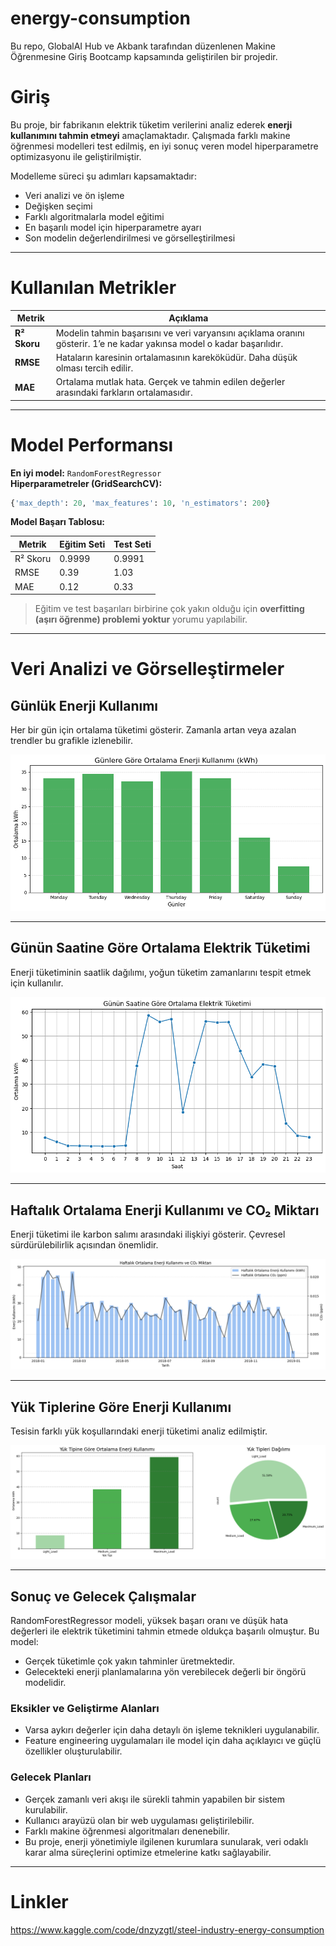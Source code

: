 # energy-consumption
Bu repo, GlobalAI Hub ve Akbank tarafından düzenlenen Makine Öğrenmesine Giriş Bootcamp kapsamında geliştirilen bir projedir.

# Giriş

Bu proje, bir fabrikanın elektrik tüketim verilerini analiz ederek **enerji kullanımını tahmin etmeyi** amaçlamaktadır. Çalışmada farklı makine öğrenmesi modelleri test edilmiş, en iyi sonuç veren model hiperparametre optimizasyonu ile geliştirilmiştir.

Modelleme süreci şu adımları kapsamaktadır:

- Veri analizi ve ön işleme  
- Değişken seçimi  
- Farklı algoritmalarla model eğitimi  
- En başarılı model için hiperparametre ayarı  
- Son modelin değerlendirilmesi ve görselleştirilmesi

---

# Kullanılan Metrikler

| Metrik  | Açıklama |
|--------|----------|
| **R² Skoru** | Modelin tahmin başarısını ve veri varyansını açıklama oranını gösterir. 1’e ne kadar yakınsa model o kadar başarılıdır. |
| **RMSE** | Hataların karesinin ortalamasının kareköküdür. Daha düşük olması tercih edilir. |
| **MAE** | Ortalama mutlak hata. Gerçek ve tahmin edilen değerler arasındaki farkların ortalamasıdır. |

---

# Model Performansı

**En iyi model:** `RandomForestRegressor`  
**Hiperparametreler (GridSearchCV):**

```python
{'max_depth': 20, 'max_features': 10, 'n_estimators': 200}
```

**Model Başarı Tablosu:**

| Metrik     | Eğitim Seti | Test Seti |
|------------|-------------|-----------|
| R² Skoru   | 0.9999      | 0.9991    |
| RMSE       | 0.39        | 1.03      |
| MAE        | 0.12        | 0.33      |

> Eğitim ve test başarıları birbirine çok yakın olduğu için **overfitting (aşırı öğrenme) problemi yoktur** yorumu yapılabilir.

---

# Veri Analizi ve Görselleştirmeler

## Günlük Enerji Kullanımı

Her bir gün için ortalama tüketimi gösterir. Zamanla artan veya azalan trendler bu grafikle izlenebilir.

![Günlük Enerji Kullanımı](https://github.com/denizyozgatli/energy-consumption/blob/main/assets/daily_energy.png?raw=true)

---

## Günün Saatine Göre Ortalama Elektrik Tüketimi

Enerji tüketiminin saatlik dağılımı, yoğun tüketim zamanlarını tespit etmek için kullanılır.

![Saatlik Tüketim](https://github.com/denizyozgatli/energy-consumption/blob/main/assets/hourly_energy.png?raw=true)

---

## Haftalık Ortalama Enerji Kullanımı ve CO₂ Miktarı

Enerji tüketimi ile karbon salımı arasındaki ilişkiyi gösterir. Çevresel sürdürülebilirlik açısından önemlidir.

![Haftalık Enerji ve CO2](https://github.com/denizyozgatli/energy-consumption/blob/main/assets/weekly_energy_co2.png?raw=true)

---

## Yük Tiplerine Göre Enerji Kullanımı

Tesisin farklı yük koşullarındaki enerji tüketimi analiz edilmiştir.

![Yük Tipi Dağılımı](https://github.com/denizyozgatli/energy-consumption/blob/main/assets/load_type_energy.png?raw=true)

---

## Sonuç ve Gelecek Çalışmalar

RandomForestRegressor modeli, yüksek başarı oranı ve düşük hata değerleri ile elektrik tüketimini tahmin etmede oldukça başarılı olmuştur. Bu model:

- Gerçek tüketimle çok yakın tahminler üretmektedir.
- Gelecekteki enerji planlamalarına yön verebilecek değerli bir öngörü modelidir.

### Eksikler ve Geliştirme Alanları

- Varsa aykırı değerler için daha detaylı ön işleme teknikleri uygulanabilir.
- Feature engineering uygulamaları ile model için daha açıklayıcı ve güçlü özellikler oluşturulabilir.

### Gelecek Planları

- Gerçek zamanlı veri akışı ile sürekli tahmin yapabilen bir sistem kurulabilir.
- Kullanıcı arayüzü olan bir web uygulaması geliştirilebilir. 
- Farklı makine öğrenmesi algoritmaları denenebilir.
- Bu proje, enerji yönetimiyle ilgilenen kurumlara sunularak, veri odaklı karar alma süreçlerini optimize etmelerine katkı sağlayabilir.

---

# Linkler

https://www.kaggle.com/code/dnzyzgtl/steel-industry-energy-consumption
